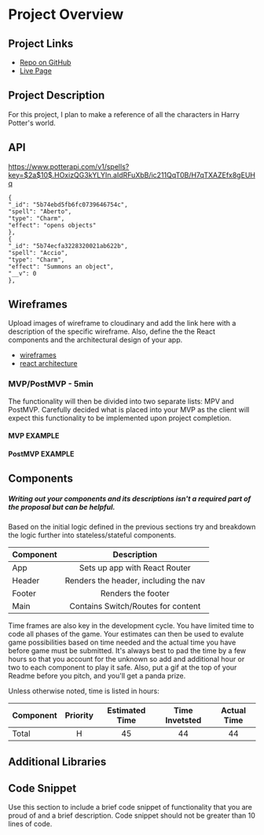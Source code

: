# Project Overview

## Project Links

- [Repo on GitHub](https://github.com/ZGZOO/react-app)
- [Live Page](https://answer10.web.app/)

## Project Description

For this project, I plan to make a reference of all the characters in Harry Potter's world. 

## API

https://www.potterapi.com/v1/spells?key=$2a$10$.HOxizQG3kYLYIn.aIdRFuXbB/ic211QqT0B/H7qTXAZEfx8gEUHq


```
{
"_id": "5b74ebd5fb6fc0739646754c",
"spell": "Aberto",
"type": "Charm",
"effect": "opens objects"
},
{
"_id": "5b74ecfa3228320021ab622b",
"spell": "Accio",
"type": "Charm",
"effect": "Summons an object",
"__v": 0
},
```


## Wireframes

Upload images of wireframe to cloudinary and add the link here with a description of the specific wireframe. Also, define the the React components and the architectural design of your app.

- [wireframes](https://res.cloudinary.com/headincloud/image/upload/v1593698706/SEI_react_app_wireframes/wireframes%20for%20phone%20and%20laptop.jpg)
- [react architecture](https://res.cloudinary.com/headincloud/image/upload/v1593699957/SEI_react_app_wireframes/components%20map.jpg)


### MVP/PostMVP - 5min

The functionality will then be divided into two separate lists: MPV and PostMVP.  Carefully decided what is placed into your MVP as the client will expect this functionality to be implemented upon project completion.  

#### MVP EXAMPLE


#### PostMVP EXAMPLE


## Components
##### Writing out your components and its descriptions isn't a required part of the proposal but can be helpful.

Based on the initial logic defined in the previous sections try and breakdown the logic further into stateless/stateful components. 

| Component | Description | 
| --- | :---: |  
| App | Sets up app with React Router | 
| Header | Renders the header, including the nav | 
| Footer | Renders the footer |
| Main | Contains Switch/Routes for content |


Time frames are also key in the development cycle.  You have limited time to code all phases of the game.  Your estimates can then be used to evalute game possibilities based on time needed and the actual time you have before game must be submitted. It's always best to pad the time by a few hours so that you account for the unknown so add and additional hour or two to each component to play it safe. Also, put a gif at the top of your Readme before you pitch, and you'll get a panda prize.

Unless otherwise noted, time is listed in hours:

| Component | Priority | Estimated Time | Time Invetsted | Actual Time |
| --- | :---: |  :---: | :---: | :---: |
| Total | H | 45 | 44 | 44 |

## Additional Libraries


## Code Snippet

Use this section to include a brief code snippet of functionality that you are proud of and a brief description.  Code snippet should not be greater than 10 lines of code.


